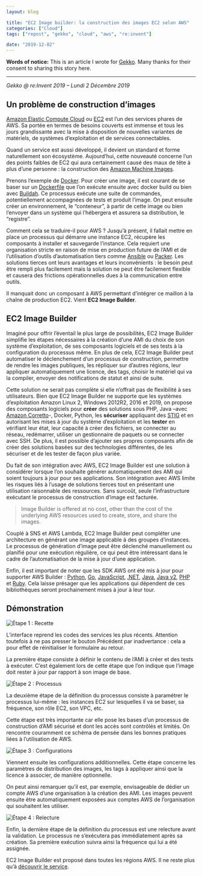 ```yaml
---
layout: blog

title: "EC2 Image builder: la construction des images EC2 selon AWS"
categories: ["Cloud"]
tags: ["repost", "gekko", "cloud", "aws", "re:invent"]

date: "2019-12-02"
---
```


**Words of notice:** This is an article I wrote for [Gekko](https://www.gekko.fr/). Many thanks for their consent to
sharing this story here.

***

_Gekko @ re:Invent 2019 – Lundi 2 Décembre 2019_

## Un problème de construction d’images

[Amazon Elastic Compute Cloud](https://aws.amazon.com/ec2/) ou [EC2](https://aws.amazon.com/ec2/) est l’un des services
phares de AWS. Sa portée en termes de besoins couverts est immense et tous les jours grandissante avec la mise à
disposition de nouvelles variantes de matériels, de systèmes d’exploitation et de services connectables.

Quand un service est aussi développé, il devient un standard et forme naturellement son écosystème. Aujourd’hui, cette
nouveauté concerne l’un des points faibles de EC2 qui aura certainement causé des maux de tête à plus d’une personne :
la construction des [Amazon Machine Images](https://docs.aws.amazon.com/AWSEC2/latest/UserGuide/AMIs.html).

<!-- READ MORE -->

Prenons l’exemple de [Docker](https://www.docker.com/). Pour créer une image, il est courant de se baser sur un [Dockerfile](https://docs.docker.com/engine/reference/builder/)
que l’on exécute ensuite avec docker build ou bien avec [Buildah](https://buildah.io/). Ce processus exécute une suite
de commandes, potentiellement accompagnées de tests et produit l’image. On peut ensuite créer un environnement, le
“conteneur”, à partir de cette image ou bien l’envoyer dans un système qui l’hébergera et assurera sa distribution, le
“registre”.

Comment cela se traduire-il pour AWS ? Jusqu’à présent, il fallait mettre en place un processus qui démarre une instance
EC2, récupère les composants à installer et sauvegarde l’instance. Cela requiert une organisation stricte en raison de
mise en production future de l’AMI et de l’utilisation d’outils d’automatisation tiers comme [Ansible](https://www.ansible.com/)
ou [Packer](https://www.packer.io/). Les solutions tierces ont leurs avantages et leurs inconvénients : le besoin peut
être rempli plus facilement mais la solution ne peut être facilement flexible et causera des frictions opérationnelles
dues à la communication entre outils.

Il manquait donc un composant à AWS permettant d’intégrer ce maillon à la chaîne de production EC2. Vient **EC2 Image
Builder**.

## EC2 Image Builder

Imaginé pour offrir l’éventail le plus large de possibilités, EC2 Image Builder simplifie les étapes nécessaires à la
création d’une AMI du choix de son système d’exploitation, de ses composants logiciels et de ses tests à la
configuration du processus même. En plus de cela, EC2 Image Builder peut automatiser le déclenchement d’un processus de
construction, permettre de rendre les images publiques, les répliquer sur d’autres régions, leur appliquer
automatiquement une licence, des tags, choisir le matériel qui va la compiler, envoyer des notifications de statut et
ainsi de suite.

Cette solution ne serait pas complète si elle n’offrait pas de flexibilité à ses utilisateurs. Bien que EC2 Image
Builder ne supporte que les systèmes d’exploitation Amazon Linux 2, Windows 2012R2, 2016 et 2019, on propose des
composants logiciels pour **créer** des solutions sous PHP, Java –avec [Amazon Corretto](https://aws.amazon.com/corretto/)-,
Docker, Python, les **sécuriser** appliquant des [STIG](https://en.wikipedia.org/wiki/Security_Technical_Implementation_Guide)
et en autorisant les mises à jour du système d’exploitation et les **tester** en vérifiant leur état, leur capacité à
créer des fichiers, se connecter au réseau, redémarrer, utiliser un gestionnaire de paquets ou se connecter avec SSH. De
plus, il est possible d’ajouter ses propres composants afin de créer des solutions basées sur des technologies
différentes, de les sécuriser et de les tester de façon plus variée.

Du fait de son intégration avec AWS, EC2 Image Builder est une solution à considérer lorsque l’on souhaite générer
automatiquement des AMI qui soient toujours à jour pour ses applications. Son intégration avec AWS limite les risques
liés à l’usage de solutions tierces tout en présentant une utilisation raisonnable des ressources. Sans surcoût, seule
l’infrastructure exécutant le processus de construction d’image est facturée.

> Image Builder is offered at no cost, other than the cost of the underlying AWS resources used to create, store, and
share the images.

Couplé à SNS et AWS Lambda, EC2 Image Builder peut compléter une architecture en générant une image applicable à des
groupes d’instances. Le processus de génération d’image peut être déclenché manuellement ou planifié pour une exécution
régulière, ce qui peut être intéressant dans le cadre de l’automatisation de la mise à jour d’une application.

Enfin, il est important de noter que les SDK AWS ont été mis à jour pour supporter AWS Builder : [Python](https://github.com/boto/boto3/blob/develop/.changes/1.10.29.json),
[Go](https://github.com/aws/aws-sdk-go/releases/tag/v1.25.44), [JavaScript](https://github.com/aws/aws-sdk-js/blob/master/CHANGELOG.md#25810),
[.NET](https://github.com/aws/aws-sdk-net/blob/master/SDK.CHANGELOG.md#336400-2019-12-02-0931-utc), [Java](https://github.com/aws/aws-sdk-java/blob/master/CHANGELOG.md#111684-2019-12-02),
[Java v2](https://github.com/aws/aws-sdk-java-v2/blob/master/.changes/2.10.26.json), [PHP](https://github.com/aws/aws-sdk-php/releases/tag/3.124.0)
et [Ruby](https://github.com/aws/aws-sdk-ruby/releases/tag/v2.11.407). Cela laisse présager que les applications qui
dépendent de ces bibliothèques seront prochainement mises à jour à leur tour.

## Démonstration

![Étape 1 : Recette](/assets/img/posts/20191202/step1-recipe.png)

L’interface reprend les codes des services les plus récents. Attention toutefois à ne pas presser le bouton Précédent
par inadvertance : cela a pour effet de réinitialiser le formulaire au retour.

La première étape consiste à définir le contenu de l’AMI à créer et des tests à exécuter. C’est également lors de cette
étape que l’on indique que l’image doit rester à jour par rapport à son image de base.

![Étape 2 : Processus](/assets/img/posts/20191202/step2-pipeline.png)

La deuxième étape de la définition du processus consiste à paramétrer le processus lui-même : les instances EC2 sur
lesquelles il va se baser, sa fréquence, son rôle EC2, son VPC, etc.

Cette étape est très importante car elle pose les bases d’un processus de construction d’AMI sécurisé et dont les accès
sont contrôlés et limités. On rencontre couramment ce schéma de pensée dans les bonnes pratiques liées à l’utilisation
de AWS.

![Étape 3 : Configurations](/assets/img/posts/20191202/step3-additional.png)

Viennent ensuite les configurations additionnelles. Cette étape concerne les paramètres de distribution des images, les
tags à appliquer ainsi que la licence à associer, de manière optionnelle.

On peut ainsi remarquer qu’il est, par exemple, envisageable de dédier un compte AWS d’une organisation à la création
des AMI. Les images peuvent ensuite être automatiquement exposées aux comptes AWS de l’organisation qui souhaitent les
utiliser.

![Étape 4 : Relecture](/assets/img/posts/20191202/step4-review.png)

Enfin, la dernière étape de la définition du processus est une relecture avant la validation. Le processus ne
s’exécutera pas immédiatement après sa création. Sa première exécution suivra ainsi la fréquence qui lui a été assignée.

EC2 Image Builder est proposé dans toutes les régions AWS. Il ne reste plus qu’à [découvrir le service](https://console.aws.amazon.com/imagebuilder/).